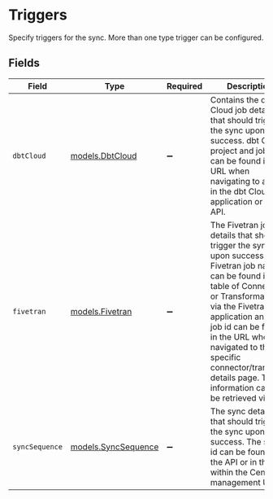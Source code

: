 # Triggers

Specify triggers for the sync. More than one type trigger can be configured.


## Fields

| Field                                                                                                                                                                                                                                                                                                                                  | Type                                                                                                                                                                                                                                                                                                                                   | Required                                                                                                                                                                                                                                                                                                                               | Description                                                                                                                                                                                                                                                                                                                            |
| -------------------------------------------------------------------------------------------------------------------------------------------------------------------------------------------------------------------------------------------------------------------------------------------------------------------------------------- | -------------------------------------------------------------------------------------------------------------------------------------------------------------------------------------------------------------------------------------------------------------------------------------------------------------------------------------- | -------------------------------------------------------------------------------------------------------------------------------------------------------------------------------------------------------------------------------------------------------------------------------------------------------------------------------------- | -------------------------------------------------------------------------------------------------------------------------------------------------------------------------------------------------------------------------------------------------------------------------------------------------------------------------------------- |
| `dbtCloud`                                                                                                                                                                                                                                                                                                                             | [models.DbtCloud](../models/dbtcloud.md)                                                                                                                                                                                                                                                                                               | :heavy_minus_sign:                                                                                                                                                                                                                                                                                                                     | Contains the dbt Cloud job details that should trigger the sync upon success. dbt Cloud project and job IDs can be found in the URL when navigating to a job in the dbt Cloud application or via API.                                                                                                                                  |
| `fivetran`                                                                                                                                                                                                                                                                                                                             | [models.Fivetran](../models/fivetran.md)                                                                                                                                                                                                                                                                                               | :heavy_minus_sign:                                                                                                                                                                                                                                                                                                                     | The Fivetran job details that should trigger the sync upon success. Fivetran job name can be found in the table of Connectors or Transformations via the Fivetran application and the job id can be found in the URL when navigated to the specific connector/transform details page. These information can also be retrieved via API. |
| `syncSequence`                                                                                                                                                                                                                                                                                                                         | [models.SyncSequence](../models/syncsequence.md)                                                                                                                                                                                                                                                                                       | :heavy_minus_sign:                                                                                                                                                                                                                                                                                                                     | The sync details that should trigger the sync upon success. The sync id can be found via the API or in the URL within the Census management UI.                                                                                                                                                                                        |